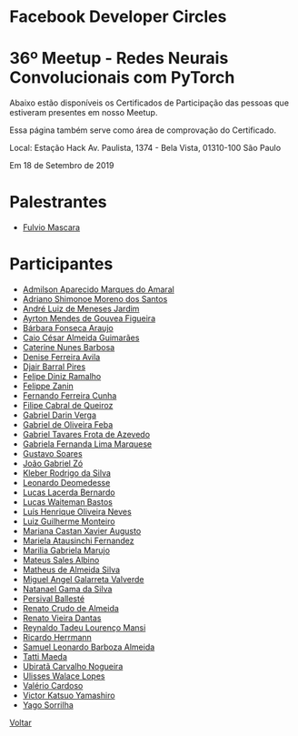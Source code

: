 # Facebook Developer Circles
# 36º Meetup - Redes Neurais Convolucionais com PyTorch

Abaixo estão disponíveis os Certificados de Participação das pessoas que estiveram presentes em nosso Meetup. 

Essa página também serve como área de comprovação do Certificado.

Local:
Estação Hack
Av. Paulista, 1374 - Bela Vista, 01310-100 São Paulo

Em 18 de Setembro de 2019


# Palestrantes
- [Fulvio Mascara](https://github.com/devcsp/certificados/raw/master/36%20Meetup%20-%20Redes%20Neurais/Arquivos/fulvio.png)

# Participantes
- [Admilson Aparecido Marques do Amaral](https://github.com/devcsp/Certificados/raw/master/36%20Meetup%20-%20Redes%20Neurais/Arquivos/1.png)
- [Adriano Shimonoe Moreno dos Santos](https://github.com/devcsp/Certificados/raw/master/36%20Meetup%20-%20Redes%20Neurais/Arquivos/2.png)
- [André Luiz de Meneses Jardim](https://github.com/devcsp/Certificados/raw/master/36%20Meetup%20-%20Redes%20Neurais/Arquivos/3.png)
- [Ayrton Mendes de Gouvea Figueira](https://github.com/devcsp/Certificados/raw/master/36%20Meetup%20-%20Redes%20Neurais/Arquivos/4.png)
- [Bárbara Fonseca Araujo](https://github.com/devcsp/Certificados/raw/master/36%20Meetup%20-%20Redes%20Neurais/Arquivos/5.png)
- [Caio César Almeida Guimarães](https://github.com/devcsp/Certificados/raw/master/36%20Meetup%20-%20Redes%20Neurais/Arquivos/6.png)
- [Caterine Nunes Barbosa](https://github.com/devcsp/Certificados/raw/master/36%20Meetup%20-%20Redes%20Neurais/Arquivos/7.png)
- [Denise Ferreira Avila](https://github.com/devcsp/Certificados/raw/master/36%20Meetup%20-%20Redes%20Neurais/Arquivos/8.png)
- [Djair Barral Pires](https://github.com/devcsp/Certificados/raw/master/36%20Meetup%20-%20Redes%20Neurais/Arquivos/9.png)
- [Felipe Diniz Ramalho](https://github.com/devcsp/Certificados/raw/master/36%20Meetup%20-%20Redes%20Neurais/Arquivos/10.png)
- [Felippe Zanin](https://github.com/devcsp/Certificados/raw/master/36%20Meetup%20-%20Redes%20Neurais/Arquivos/11.png)
- [Fernando Ferreira Cunha](https://github.com/devcsp/Certificados/raw/master/36%20Meetup%20-%20Redes%20Neurais/Arquivos/12.png)
- [Filipe Cabral de Queiroz](https://github.com/devcsp/Certificados/raw/master/36%20Meetup%20-%20Redes%20Neurais/Arquivos/13.png)
- [Gabriel Darin Verga](https://github.com/devcsp/Certificados/raw/master/36%20Meetup%20-%20Redes%20Neurais/Arquivos/14.png)
- [Gabriel de Oliveira Feba](https://github.com/devcsp/Certificados/raw/master/36%20Meetup%20-%20Redes%20Neurais/Arquivos/15.png)
- [Gabriel Tavares Frota de Azevedo](https://github.com/devcsp/Certificados/raw/master/36%20Meetup%20-%20Redes%20Neurais/Arquivos/16.png)
- [Gabriela Fernanda Lima Marquese](https://github.com/devcsp/Certificados/raw/master/36%20Meetup%20-%20Redes%20Neurais/Arquivos/17.png)
- [Gustavo Soares](https://github.com/devcsp/Certificados/raw/master/36%20Meetup%20-%20Redes%20Neurais/Arquivos/18.png)
- [João Gabriel Zó](https://github.com/devcsp/Certificados/raw/master/36%20Meetup%20-%20Redes%20Neurais/Arquivos/19.png)
- [Kleber Rodrigo da Silva](https://github.com/devcsp/Certificados/raw/master/36%20Meetup%20-%20Redes%20Neurais/Arquivos/20.png)
- [Leonardo Deomedesse](https://github.com/devcsp/Certificados/raw/master/36%20Meetup%20-%20Redes%20Neurais/Arquivos/21.png)
- [Lucas Lacerda Bernardo](https://github.com/devcsp/Certificados/raw/master/36%20Meetup%20-%20Redes%20Neurais/Arquivos/22.png)
- [Lucas Waiteman Bastos](https://github.com/devcsp/Certificados/raw/master/36%20Meetup%20-%20Redes%20Neurais/Arquivos/23.png)
- [Luís Henrique Oliveira Neves](https://github.com/devcsp/Certificados/raw/master/36%20Meetup%20-%20Redes%20Neurais/Arquivos/24.png)
- [Luiz Guilherme Monteiro](https://github.com/devcsp/Certificados/raw/master/36%20Meetup%20-%20Redes%20Neurais/Arquivos/25.png)
- [Mariana Castan Xavier Augusto](https://github.com/devcsp/Certificados/raw/master/36%20Meetup%20-%20Redes%20Neurais/Arquivos/26.png)
- [Mariela Atausinchi Fernandez](https://github.com/devcsp/Certificados/raw/master/36%20Meetup%20-%20Redes%20Neurais/Arquivos/27.png)
- [Marilia Gabriela Marujo](https://github.com/devcsp/Certificados/raw/master/36%20Meetup%20-%20Redes%20Neurais/Arquivos/28.png)
- [Mateus Sales Albino](https://github.com/devcsp/Certificados/raw/master/36%20Meetup%20-%20Redes%20Neurais/Arquivos/29.png)
- [Matheus de Almeida Silva](https://github.com/devcsp/Certificados/raw/master/36%20Meetup%20-%20Redes%20Neurais/Arquivos/30.png)
- [Miguel Angel Galarreta Valverde](https://github.com/devcsp/Certificados/raw/master/36%20Meetup%20-%20Redes%20Neurais/Arquivos/31.png)
- [Natanael Gama da Silva](https://github.com/devcsp/Certificados/raw/master/36%20Meetup%20-%20Redes%20Neurais/Arquivos/32.png)
- [Persival Ballesté](https://github.com/devcsp/Certificados/raw/master/36%20Meetup%20-%20Redes%20Neurais/Arquivos/33.png)
- [Renato Crudo de Almeida](https://github.com/devcsp/Certificados/raw/master/36%20Meetup%20-%20Redes%20Neurais/Arquivos/34.png)
- [Renato Vieira Dantas](https://github.com/devcsp/Certificados/raw/master/36%20Meetup%20-%20Redes%20Neurais/Arquivos/35.png)
- [Reynaldo Tadeu Lourenço Mansi](https://github.com/devcsp/Certificados/raw/master/36%20Meetup%20-%20Redes%20Neurais/Arquivos/36.png)
- [Ricardo Herrmann](https://github.com/devcsp/Certificados/raw/master/36%20Meetup%20-%20Redes%20Neurais/Arquivos/37.png)
- [Samuel Leonardo Barboza Almeida](https://github.com/devcsp/Certificados/raw/master/36%20Meetup%20-%20Redes%20Neurais/Arquivos/38.png)
- [Tatti Maeda](https://github.com/devcsp/Certificados/raw/master/36%20Meetup%20-%20Redes%20Neurais/Arquivos/39.png)
- [Ubiratã Carvalho Nogueira](https://github.com/devcsp/Certificados/raw/master/36%20Meetup%20-%20Redes%20Neurais/Arquivos/40.png)
- [Ulisses Walace Lopes](https://github.com/devcsp/Certificados/raw/master/36%20Meetup%20-%20Redes%20Neurais/Arquivos/41.png)
- [Valério Cardoso](https://github.com/devcsp/Certificados/raw/master/36%20Meetup%20-%20Redes%20Neurais/Arquivos/42.png)
- [Victor Katsuo Yamashiro](https://github.com/devcsp/Certificados/raw/master/36%20Meetup%20-%20Redes%20Neurais/Arquivos/43.png)
- [Yago Sorrilha](https://github.com/devcsp/Certificados/raw/master/36%20Meetup%20-%20Redes%20Neurais/Arquivos/44.png)

[Voltar](https://devcsp.github.io/certificados)
